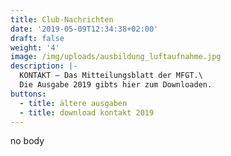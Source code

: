 ```yaml
---
title: Club-Nachrichten
date: '2019-05-09T12:34:38+02:00'
draft: false
weight: '4'
image: /img/uploads/ausbildung_luftaufnahme.jpg
description: |-
  KONTAKT – Das Mitteilungsblatt der MFGT.\
  Die Ausgabe 2019 gibts hier zum Downloaden.
buttons:
  - title: ältere ausgaben
  - title: download kontakt 2019
---
```

no body
